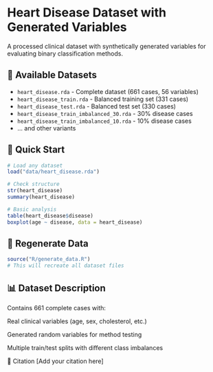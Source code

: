 # Heart Disease Dataset with Generated Variables

A processed clinical dataset with synthetically generated variables for evaluating binary classification methods.

## 📁 Available Datasets

- `heart_disease.rda` - Complete dataset (661 cases, 56 variables)
- `heart_disease_train.rda` - Balanced training set (331 cases)
- `heart_disease_test.rda` - Balanced test set (330 cases)  
- `heart_disease_train_imbalanced_30.rda` - 30% disease cases
- `heart_disease_train_imbalanced_10.rda` - 10% disease cases
- ... and other variants

## 🚀 Quick Start

```r
# Load any dataset
load("data/heart_disease.rda")

# Check structure
str(heart_disease)
summary(heart_disease)

# Basic analysis
table(heart_disease$disease)
boxplot(age ~ disease, data = heart_disease)
```
## 🔧 Regenerate Data
```r
source("R/generate_data.R")
# This will recreate all dataset files
```
## 📊 Dataset Description
Contains 661 complete cases with:

Real clinical variables (age, sex, cholesterol, etc.)

Generated random variables for method testing

Multiple train/test splits with different class imbalances

📝 Citation
[Add your citation here]
